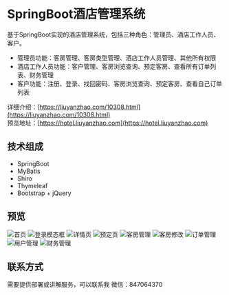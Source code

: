 # SpringBoot酒店管理系统
基于SpringBoot实现的酒店管理系统，包括三种角色：管理员、酒店工作人员、客户。
- 管理员功能：客房管理、客房类型管理、酒店工作人员管理、其他所有权限
- 酒店工作人员功能：客户管理、客房浏览查询、预定客房、查看所有订单列表、财务管理
- 客户功能：注册、登录、找回密码、客房浏览查询、预定客房、查看自己订单列表

详细介绍：[https://liuyanzhao.com/10308.html](https://liuyanzhao.com/10308.html) <br/>
预览地址：[https://hotel.liuyanzhao.com](https://hotel.liuyanzhao.com)

## 技术组成
- SpringBoot
- MyBatis
- Shiro
- Thymeleaf
- Bootstrap + jQuery


## 预览
![首页](img/1.png)
![登录模态框](img/2.png)
![详情页](img/3.png)
![预定页](img/4.png)
![客房管理](img/5.png)
![客房修改](img/6.png)
![订单管理](img/7.png)
![用户管理](img/8.png)
![财务管理](img/9.png)


## 联系方式
需要提供部署或讲解服务，可以联系我
微信：847064370
